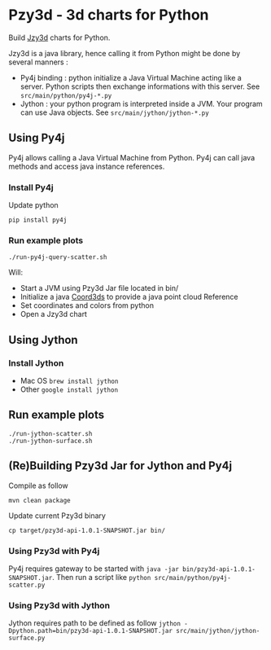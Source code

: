 # Pzy3d - 3d charts for Python

Build [Jzy3d](http://www.jzy3d.org) charts for Python.

Jzy3d is a java library, hence calling it from Python might be done by several manners :
* Py4j binding : python initialize a Java Virtual Machine acting like a server. Python scripts then exchange informations with this server. See ```src/main/python/py4j-*.py```
* Jython : your python program is interpreted inside a JVM. Your program can use Java objects. See ```src/main/jython/jython-*.py```

## Using Py4j

Py4j allows calling a Java Virtual Machine from Python. Py4j can call java methods and access java instance references.

### Install Py4j

Update python
```
pip install py4j
```

### Run example plots

```
./run-py4j-query-scatter.sh
```

Will:
* Start a JVM using Pzy3d Jar file located in bin/
* Initialize a java [Coord3ds](https://github.com/jzy3d/jzy3d-api/blob/master/jzy3d-api/src/api/org/jzy3d/maths/Coord3ds.java) to provide a java point cloud Reference
* Set coordinates and colors from python
* Open a Jzy3d chart


## Using Jython

### Install Jython

* Mac OS ```brew install jython```
* Other ```google install jython```


## Run example plots

```
./run-jython-scatter.sh
./run-jython-surface.sh
```

## (Re)Building Pzy3d Jar for Jython and Py4j

Compile as follow
```
mvn clean package
```

Update current Pzy3d binary
```
cp target/pzy3d-api-1.0.1-SNAPSHOT.jar bin/
```

### Using Pzy3d with Py4j
Py4j requires gateway to be started with ```java -jar bin/pzy3d-api-1.0.1-SNAPSHOT.jar```. Then run a script like ```python src/main/python/py4j-scatter.py```

### Using Pzy3d with Jython
Jython requires path to be defined as follow ```jython -Dpython.path=bin/pzy3d-api-1.0.1-SNAPSHOT.jar src/main/jython/jython-surface.py```
